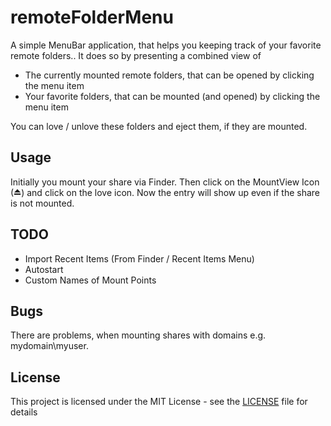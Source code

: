 # remoteFolderMenu
A simple MenuBar application, that helps you keeping track of your favorite remote folders..
It does so by presenting a combined view of

* The currently mounted remote folders, that can be opened by clicking the menu item
* Your favorite folders, that can be mounted (and opened) by clicking the menu item

You can love / unlove these folders and eject them, if they are mounted.

## Usage

Initially you mount your share via Finder. Then click on the MountView Icon (⏏) and click on the love icon. Now the entry will show up even if the share is not mounted.

## TODO

- Import Recent Items (From Finder / Recent Items Menu)
- Autostart
- Custom Names of Mount Points

## Bugs

There are problems, when mounting shares with domains e.g. mydomain\myuser.

## License

This project is licensed under the MIT License - see the [LICENSE](LICENSE) file for details
